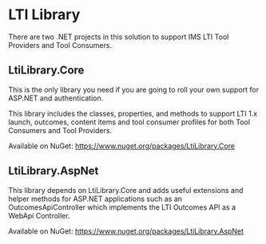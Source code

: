LTI Library
===========
There are two .NET projects in this solution to support IMS LTI Tool Providers and Tool Consumers.

## LtiLibrary.Core
This is the only library you need if you are going to roll your own support for ASP.NET and authentication.

This library includes the classes, properties, and methods to support LTI 1.x launch, outcomes, content items and tool consumer profiles for both Tool Consumers and Tool Providers.

Available on NuGet: https://www.nuget.org/packages/LtiLibrary.Core

## LtiLibrary.AspNet
This library depends on LtiLibrary.Core and adds useful extensions and helper methods for ASP.NET applications such as an OutcomesApiController which implements the LTI Outcomes API as a WebApi Controller.

Available on NuGet: https://www.nuget.org/packages/LtiLibrary.AspNet
